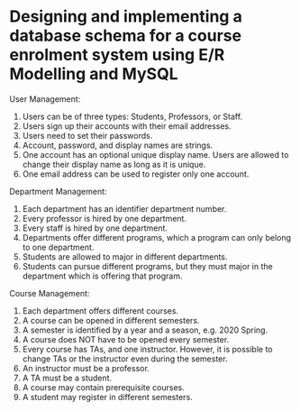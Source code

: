 # Designing and implementing a database schema for a course enrolment system using E/R Modelling and MySQL

User Management:
1. Users can be of three types: Students, Professors, or Staff.
2. Users sign up their accounts with their email addresses.
3. Users need to set their passwords.
4. Account, password, and display names are strings.
5. One account has an optional unique display name. Users are allowed to change their display name as long as it is unique.
6. One email address can be used to register only one account.

Department Management:
1. Each department has an identifier department number.
2. Every professor is hired by one department.
3. Every staff is hired by one department.
4. Departments offer different programs, which a program can only belong to one department.
5. Students are allowed to major in different departments.
6. Students can pursue different programs, but they must major in the department which is offering that program.

Course Management:
1. Each department offers different courses.
2. A course can be opened in different semesters.
3. A semester is identified by a year and a season, e.g. 2020 Spring.
4. A course does NOT have to be opened every semester.
5. Every course has TAs, and one instructor. However, it is possible to change TAs or the instructor even during the semester.
6. An instructor must be a professor.
7. A TA must be a student.
8. A course may contain prerequisite courses.
9. A student may register in different semesters.
